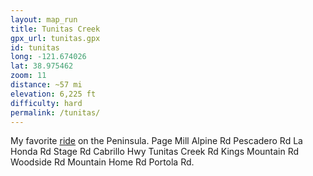 ```yaml
---
layout: map_run
title: Tunitas Creek
gpx_url: tunitas.gpx
id: tunitas
long: -121.674026
lat: 38.975462
zoom: 11
distance: ~57 mi
elevation: 6,225 ft
difficulty: hard
permalink: /tunitas/
---
```

My favorite [ride](/cycling/) on the Peninsula. Page Mill Alpine Rd Pescadero Rd La Honda Rd Stage Rd Cabrillo Hwy Tunitas Creek Rd Kings Mountain Rd Woodside Rd Mountain Home Rd Portola Rd.